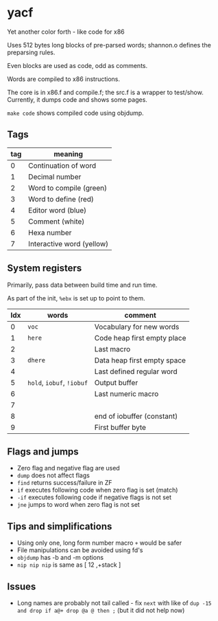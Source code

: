 yacf
====

Yet another color forth - like code for x86

Uses 512 bytes long blocks of pre-parsed words; shannon.o defines the preparsing rules.

Even blocks are used as code, odd as comments.

Words are compiled to x86 instructions.

The core is in x86.f and compile.f; the src.f is a wrapper to
test/show. Currently, it dumps code and shows some pages.

`make code` shows compiled code using objdump.

## Tags
| tag | meaning |
| --- | ------- |
| 0 | Continuation of word |
| 1 | Decimal number |
| 2 | Word to compile (green) |
| 3 | Word to define (red) |
| 4 | Editor word (blue) |
| 5 | Comment (white) |
| 6 | Hexa number |
| 7 | Interactive word (yellow) |

## System registers

Primarily, pass data between build time and run time.

As part of the init, `%ebx` is set up to point to them.

| Idx | words                     | comment                     |
| --- | -----                     | -------                     |
|   0 | `voc`                     | Vocabulary for new words    |
|   1 | `here`                    | Code heap first empty place |
|   2 |                           | Last macro                  |
|   3 | `dhere`                   | Data heap first empty space |
|   4 |                           | Last defined regular word   |
|   5 | `hold`, `iobuf`, `!iobuf` | Output buffer               |
|   6 |                           | Last numeric macro          |
|   7 |                           |                             |
|   8 |                           | end of iobuffer (constant)  |
|   9 |                           | First buffer byte           |

## Flags and jumps
- Zero flag and negative flag are used
- `dump` does not affect flags
- `find` returns success/failure in ZF
- `if` executes following code when zero flag is set (match)
- `-if` executes following code if negative flags is not set
- `jne` jumps to word when zero flag is not set

## Tips and simplifications
- Using only one, long form number macro `+` would be safer
- File manipulations can be avoided using fd's
- `objdump` has -b and -m options
- `nip nip nip` is same as [ 12 ,+stack ]

## Issues
- Long names are probably not tail called - fix `next` with like of
  `dup -15 and drop if a@+ drop @a @ then ;` (but it did not help now)

